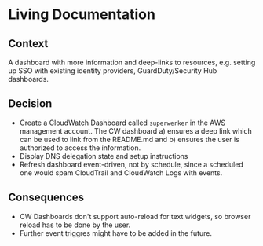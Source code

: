 # Living Documentation

## Context

A dashboard with more information and deep-links to resources, e.g. setting up SSO with existing identity providers, GuardDuty/Security Hub dashboards.

## Decision

- Create a CloudWatch Dashboard called `superwerker` in the AWS management account. The CW dashboard a) ensures a deep link which can be used to link from the README.md and b) ensures the user is authorized to access the information.
- Display DNS delegation state and setup instructions
- Refresh dashboard event-driven, not by schedule, since a scheduled one would spam CloudTrail and CloudWatch Logs with events. 

## Consequences

- CW Dashboards don't support auto-reload for text widgets, so browser reload has to be done by the user.
- Further event triggres might have to be added in the future. 